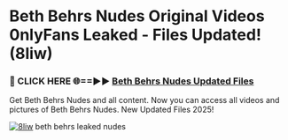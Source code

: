# Beth Behrs Nudes Original Videos 0nlyFans Leaked - Files Updated! (8liw)

<h3>🔴 CLICK HERE 🌐==►► <a href="https://tinyurl.com/5h6xmrr3" rel="nofollow">Beth Behrs Nudes Updated Files</a></h3>

Get Beth Behrs Nudes and all content. Now you can access all videos and pictures of Beth Behrs Nudes. New Updated Files 2025!

[![8liw](https://i.imgur.com/KVD873Z.gif)](https://tinyurl.com/5h6xmrr3)
beth behrs leaked nudes